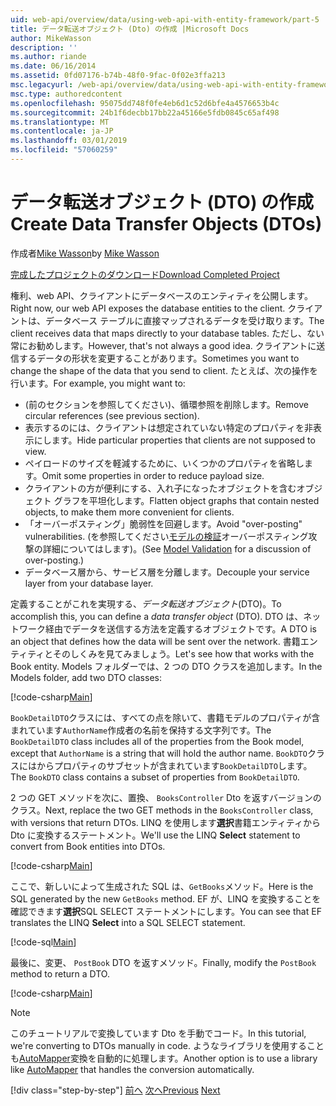 ```yaml
---
uid: web-api/overview/data/using-web-api-with-entity-framework/part-5
title: データ転送オブジェクト (Dto) の作成 |Microsoft Docs
author: MikeWasson
description: ''
ms.author: riande
ms.date: 06/16/2014
ms.assetid: 0fd07176-b74b-48f0-9fac-0f02e3ffa213
msc.legacyurl: /web-api/overview/data/using-web-api-with-entity-framework/part-5
msc.type: authoredcontent
ms.openlocfilehash: 95075dd748f0fe4eb6d1c52d6bfe4a4576653b4c
ms.sourcegitcommit: 24b1f6decbb17bb22a45166e5fdb0845c65af498
ms.translationtype: MT
ms.contentlocale: ja-JP
ms.lasthandoff: 03/01/2019
ms.locfileid: "57060259"
---
```

<a name="create-data-transfer-objects-dtos"></a><span data-ttu-id="bd05d-102">データ転送オブジェクト (DTO) の作成</span><span class="sxs-lookup"><span data-stu-id="bd05d-102">Create Data Transfer Objects (DTOs)</span></span>
====================
<span data-ttu-id="bd05d-103">作成者[Mike Wasson](https://github.com/MikeWasson)</span><span class="sxs-lookup"><span data-stu-id="bd05d-103">by [Mike Wasson](https://github.com/MikeWasson)</span></span>

[<span data-ttu-id="bd05d-104">完成したプロジェクトのダウンロード</span><span class="sxs-lookup"><span data-stu-id="bd05d-104">Download Completed Project</span></span>](https://github.com/MikeWasson/BookService)

<span data-ttu-id="bd05d-105">権利、web API、クライアントにデータベースのエンティティを公開します。</span><span class="sxs-lookup"><span data-stu-id="bd05d-105">Right now, our web API exposes the database entities to the client.</span></span> <span data-ttu-id="bd05d-106">クライアントは、データベース テーブルに直接マップされるデータを受け取ります。</span><span class="sxs-lookup"><span data-stu-id="bd05d-106">The client receives data that maps directly to your database tables.</span></span> <span data-ttu-id="bd05d-107">ただし、ない常にお勧めします。</span><span class="sxs-lookup"><span data-stu-id="bd05d-107">However, that's not always a good idea.</span></span> <span data-ttu-id="bd05d-108">クライアントに送信するデータの形状を変更することがあります。</span><span class="sxs-lookup"><span data-stu-id="bd05d-108">Sometimes you want to change the shape of the data that you send to client.</span></span> <span data-ttu-id="bd05d-109">たとえば、次の操作を行います。</span><span class="sxs-lookup"><span data-stu-id="bd05d-109">For example, you might want to:</span></span>

- <span data-ttu-id="bd05d-110">(前のセクションを参照してください)、循環参照を削除します。</span><span class="sxs-lookup"><span data-stu-id="bd05d-110">Remove circular references (see previous section).</span></span>
- <span data-ttu-id="bd05d-111">表示するのには、クライアントは想定されていない特定のプロパティを非表示にします。</span><span class="sxs-lookup"><span data-stu-id="bd05d-111">Hide particular properties that clients are not supposed to view.</span></span>
- <span data-ttu-id="bd05d-112">ペイロードのサイズを軽減するために、いくつかのプロパティを省略します。</span><span class="sxs-lookup"><span data-stu-id="bd05d-112">Omit some properties in order to reduce payload size.</span></span>
- <span data-ttu-id="bd05d-113">クライアントの方が便利にする、入れ子になったオブジェクトを含むオブジェクト グラフを平坦化します。</span><span class="sxs-lookup"><span data-stu-id="bd05d-113">Flatten object graphs that contain nested objects, to make them more convenient for clients.</span></span>
- <span data-ttu-id="bd05d-114">「オーバーポスティング」脆弱性を回避します。</span><span class="sxs-lookup"><span data-stu-id="bd05d-114">Avoid "over-posting" vulnerabilities.</span></span> <span data-ttu-id="bd05d-115">(を参照してください[モデルの検証](../../formats-and-model-binding/model-validation-in-aspnet-web-api.md)オーバーポスティング攻撃の詳細についてはします)。</span><span class="sxs-lookup"><span data-stu-id="bd05d-115">(See [Model Validation](../../formats-and-model-binding/model-validation-in-aspnet-web-api.md) for a discussion of over-posting.)</span></span>
- <span data-ttu-id="bd05d-116">データベース層から、サービス層を分離します。</span><span class="sxs-lookup"><span data-stu-id="bd05d-116">Decouple your service layer from your database layer.</span></span>

<span data-ttu-id="bd05d-117">定義することがこれを実現する、*データ転送オブジェクト*(DTO)。</span><span class="sxs-lookup"><span data-stu-id="bd05d-117">To accomplish this, you can define a *data transfer object* (DTO).</span></span> <span data-ttu-id="bd05d-118">DTO は、ネットワーク経由でデータを送信する方法を定義するオブジェクトです。</span><span class="sxs-lookup"><span data-stu-id="bd05d-118">A DTO is an object that defines how the data will be sent over the network.</span></span> <span data-ttu-id="bd05d-119">書籍エンティティとそのしくみを見てみましょう。</span><span class="sxs-lookup"><span data-stu-id="bd05d-119">Let's see how that works with the Book entity.</span></span> <span data-ttu-id="bd05d-120">Models フォルダーでは、2 つの DTO クラスを追加します。</span><span class="sxs-lookup"><span data-stu-id="bd05d-120">In the Models folder, add two DTO classes:</span></span>

[!code-csharp[Main](part-5/samples/sample1.cs)]

<span data-ttu-id="bd05d-121">`BookDetailDTO`クラスには、すべての点を除いて、書籍モデルのプロパティが含まれています`AuthorName`作成者の名前を保持する文字列です。</span><span class="sxs-lookup"><span data-stu-id="bd05d-121">The `BookDetailDTO` class includes all of the properties from the Book model, except that `AuthorName` is a string that will hold the author name.</span></span> <span data-ttu-id="bd05d-122">`BookDTO`クラスにはからプロパティのサブセットが含まれています`BookDetailDTO`します。</span><span class="sxs-lookup"><span data-stu-id="bd05d-122">The `BookDTO` class contains a subset of properties from `BookDetailDTO`.</span></span>

<span data-ttu-id="bd05d-123">2 つの GET メソッドを次に、置換、 `BooksController` Dto を返すバージョンのクラス。</span><span class="sxs-lookup"><span data-stu-id="bd05d-123">Next, replace the two GET methods in the `BooksController` class, with versions that return DTOs.</span></span> <span data-ttu-id="bd05d-124">LINQ を使用します**選択**書籍エンティティから Dto に変換するステートメント。</span><span class="sxs-lookup"><span data-stu-id="bd05d-124">We'll use the LINQ **Select** statement to convert from Book entities into DTOs.</span></span>

[!code-csharp[Main](part-5/samples/sample2.cs)]

<span data-ttu-id="bd05d-125">ここで、新しいによって生成された SQL は、`GetBooks`メソッド。</span><span class="sxs-lookup"><span data-stu-id="bd05d-125">Here is the SQL generated by the new `GetBooks` method.</span></span> <span data-ttu-id="bd05d-126">EF が、LINQ を変換することを確認できます**選択**SQL SELECT ステートメントにします。</span><span class="sxs-lookup"><span data-stu-id="bd05d-126">You can see that EF translates the LINQ **Select** into a SQL SELECT statement.</span></span>

[!code-sql[Main](part-5/samples/sample3.sql)]

<span data-ttu-id="bd05d-127">最後に、変更、 `PostBook` DTO を返すメソッド。</span><span class="sxs-lookup"><span data-stu-id="bd05d-127">Finally, modify the `PostBook` method to return a DTO.</span></span>

[!code-csharp[Main](part-5/samples/sample4.cs)]

> [!NOTE]
> <span data-ttu-id="bd05d-128">このチュートリアルで変換しています Dto を手動でコード。</span><span class="sxs-lookup"><span data-stu-id="bd05d-128">In this tutorial, we're converting to DTOs manually in code.</span></span> <span data-ttu-id="bd05d-129">ようなライブラリを使用することも[AutoMapper](http://automapper.org/)変換を自動的に処理します。</span><span class="sxs-lookup"><span data-stu-id="bd05d-129">Another option is to use a library like [AutoMapper](http://automapper.org/) that handles the conversion automatically.</span></span>
> 
> [!div class="step-by-step"]
> <span data-ttu-id="bd05d-130">[前へ](part-4.md)
> [次へ](part-6.md)</span><span class="sxs-lookup"><span data-stu-id="bd05d-130">[Previous](part-4.md)
[Next](part-6.md)</span></span>
